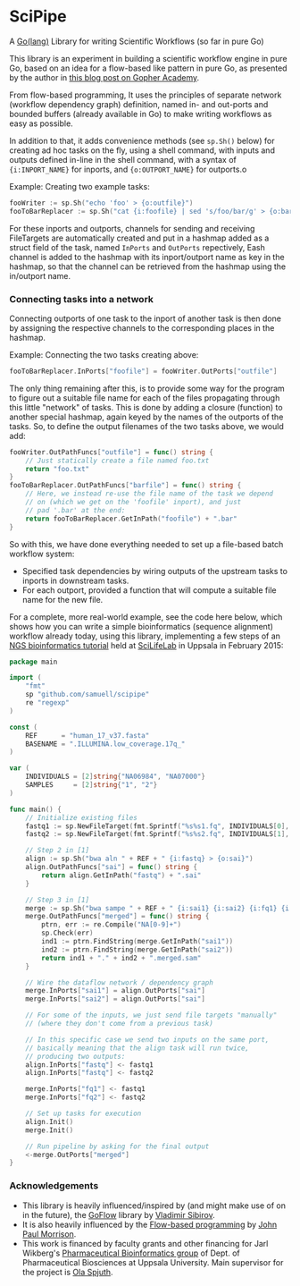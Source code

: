 # SciPipe

A [Go(lang)](http://golang.org) Library for writing Scientific Workflows (so far in pure Go)

This library is an experiment in building a scientific workflow engine in pure Go,
based on an idea for a flow-based like pattern in pure Go, as presented by the author in
[this blog post on Gopher Academy](http://blog.gopheracademy.com/composable-pipelines-pattern).

From flow-based programming, It uses the principles of separate network (workflow dependency graph)
definition, named in- and out-ports and bounded buffers (already available in Go) to make
writing workflows as easy as possible.

In addition to that, it adds convenience methods (see `sp.Sh()` below) for creating ad hoc tasks
on the fly, using a shell command, with inputs and outputs defined in-line in the shell command,
with a syntax of `{i:INPORT_NAME}` for inports, and `{o:OUTPORT_NAME}` for outports.o

Example: Creating two example tasks:

```go
fooWriter := sp.Sh("echo 'foo' > {o:outfile}")
fooToBarReplacer := sp.Sh("cat {i:foofile} | sed 's/foo/bar/g' > {o:barfile}")
```

For these inports and outports, channels for sending and receiving FileTargets are automatically
created and put in a hashmap added as a struct field of the task, named `InPorts` and `OutPorts` repectively,
Eash channel is added to the hashmap with its inport/outport name as key in the hashmap,
so that the channel can be retrieved from the hashmap using the in/outport name.

### Connecting tasks into a network

Connecting outports of one task to the inport of another task is then done by assigning the
respective channels to the corresponding places in the hashmap.

Example: Connecting the two tasks creating above:

```go
fooToBarReplacer.InPorts["foofile"] = fooWriter.OutPorts["outfile"]
```

The only thing remaining after this, is to provide some way for the program to figure out a
suitable file name for each of the files propagating through this little "network" of tasks.
This is done by adding a closure (function) to another special hashmap, again keyed by
the names of the outports of the tasks. So, to define the output filenames of the two tasks
above, we would add:

```go
fooWriter.OutPathFuncs["outfile"] = func() string {
	// Just statically create a file named foo.txt
	return "foo.txt"
}
fooToBarReplacer.OutPathFuncs["barfile"] = func() string {
	// Here, we instead re-use the file name of the task we depend
	// on (which we get on the 'foofile' inport), and just
	// pad '.bar' at the end:
	return fooToBarReplacer.GetInPath("foofile") + ".bar"
}
```

So with this, we have done everything needed to set up a file-based batch workflow system:

- Specified task dependencies by wiring outputs of the upstream tasks to inports in downstream tasks.
- For each outport, provided a function that will compute a suitable file name for the new file.

For a complete, more real-world example, see the code here below, which shows how you can write a simple
bioinformatics (sequence alignment) workflow already today, using this library,
implementing a few steps of an [NGS bioinformatics tutorial](uppnex.se/twiki/do/view/Courses/NgsIntro1502/ResequencingAnalysis)
held at [SciLifeLab](http://www.scilifelab.se) in Uppsala in February 2015:

```go
package main

import (
    "fmt"
    sp "github.com/samuell/scipipe"
    re "regexp"
)

const (
    REF      = "human_17_v37.fasta"
    BASENAME = ".ILLUMINA.low_coverage.17q_"
)

var (
    INDIVIDUALS = [2]string{"NA06984", "NA07000"}
    SAMPLES     = [2]string{"1", "2"}
)

func main() {
    // Initialize existing files
    fastq1 := sp.NewFileTarget(fmt.Sprintf("%s%s1.fq", INDIVIDUALS[0], BASENAME))
    fastq2 := sp.NewFileTarget(fmt.Sprintf("%s%s2.fq", INDIVIDUALS[1], BASENAME))

    // Step 2 in [1]
    align := sp.Sh("bwa aln " + REF + " {i:fastq} > {o:sai}")
    align.OutPathFuncs["sai"] = func() string {
        return align.GetInPath("fastq") + ".sai"
    }

    // Step 3 in [1]
    merge := sp.Sh("bwa sampe " + REF + " {i:sai1} {i:sai2} {i:fq1} {i:fq2} > {o:merged}")
    merge.OutPathFuncs["merged"] = func() string {
        ptrn, err := re.Compile("NA[0-9]+")
        sp.Check(err)
        ind1 := ptrn.FindString(merge.GetInPath("sai1"))
        ind2 := ptrn.FindString(merge.GetInPath("sai2"))
        return ind1 + "." + ind2 + ".merged.sam"
    }

    // Wire the dataflow network / dependency graph
    merge.InPorts["sai1"] = align.OutPorts["sai"]
    merge.InPorts["sai2"] = align.OutPorts["sai"]

    // For some of the inputs, we just send file targets "manually"
    // (where they don't come from a previous task)

    // In this specific case we send two inputs on the same port,
    // basically meaning that the align task will run twice,
    // producing two outputs:
    align.InPorts["fastq"] <- fastq1
    align.InPorts["fastq"] <- fastq2

    merge.InPorts["fq1"] <- fastq1
    merge.InPorts["fq2"] <- fastq2

    // Set up tasks for execution
    align.Init()
    merge.Init()

    // Run pipeline by asking for the final output
    <-merge.OutPorts["merged"]
}
```

### Acknowledgements

- This library is heavily influenced/inspired by (and might make use of on in the future),
  the [GoFlow](https://github.com/trustmaster/goflow) library by [Vladimir Sibirov](https://github.com/trustmaster/goflow).
- It is also heavily influenced by the [Flow-based programming](http://www.jpaulmorrison.com/fbp) by [John Paul Morrison](http://www.jpaulmorrison.com/fbp).
- This work is financed by faculty grants and other financing for Jarl Wikberg's [Pharmaceutical Bioinformatics group](http://www.farmbio.uu.se/forskning/researchgroups/pb/) of Dept. of
  Pharmaceutical Biosciences at Uppsala University. Main supervisor for the project is [Ola Spjuth](http://www.farmbio.uu.se/research/researchgroups/pb/olaspjuth).
